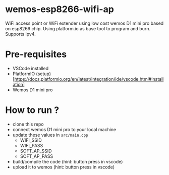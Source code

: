 # wemos-esp8266-wifi-ap
WiFi access point or WiFi extender using low cost wemos D1 mini pro based on esp8266 chip. Using platform.io as base tool to program and burn. Supports ipv4.

# Pre-requisites
- VSCode installed
- PlatformIO (setup)[https://docs.platformio.org/en/latest/integration/ide/vscode.html#installation]
- Wemos D1 mini pro

# How to run ?
- clone this repo
- connect wemos D1 mini pro to your local machine
- update these values in `src/main.cpp`
  - WIFI_SSID
  - WIFI_PASS
  - SOFT_AP_SSID
  - SOFT_AP_PASS
- build/compile the code (hint: button press in vscode)
- upload it to wemos (hint: button press in vscode)
